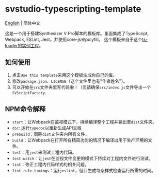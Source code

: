 # svstudio-typescripting-template

[English](/README.md) | 简体中文

这是一个用于搭建Synthesizer V Pro脚本的模板库。里面集成了TypeScript, Webpack, ESLint, Jest，并使用core-js来polyfill。
这个模板来自于这个[ts-loader的实例工程](https://github.com/TypeStrong/ts-loader/tree/master/examples/fork-ts-checker-webpack-plugin)。

## 如何使用
1. 点击`Use this template`来用这个模板生成你自己的库。
1. 修改`package.json`、`LICENSE`（这个文件里也有"作者姓名"）。
1. 可以开始在`src`文件夹里写代码啦！（但请确保`src/index.js`文件导出一个`SVScriptFactory`.

## NPM命令解释
* `start`：让Webpack在监视模式下，持续编译整个工程并输出至`dist`文件夹。
* `doc`: 运行`typedoc`以重新生成API文档
* `prebuild`：删除`dist`文件夹内所有文件。
* `build`：让Webpack在打开所有精简功能的情况下编译出用于生产环境的文件。
* `test`：用`jest`来测试工程内代码。
* `test:watch`：让`jest`在监视文件变更的模式下持续对工程内文件进行测试。
* `lint`：修正工程内代码样式的相关问题。
* `lint-rule-timings`：运行`eslint`，但只生成每条样式检查运行所需的时间。
